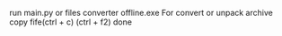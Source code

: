 run main.py or files converter offline.exe
For convert or unpack archive copy fife(ctrl + c) (ctrl + f2)
done

